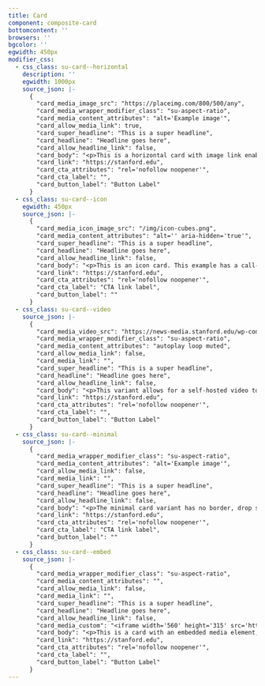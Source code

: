```yaml
---
title: Card
component: composite-card
bottomcontent: ''
browsers: ''
bgcolor: ''
egwidth: 450px
modifier_css:
  - css_class: su-card--horizontal
    description: ''
    egwidth: 1000px
    source_json: |-
      {
        "card_media_image_src": "https://placeimg.com/800/500/any",
        "card_media_wrapper_modifier_class": "su-aspect-ratio",
        "card_media_content_attributes": "alt='Example image'",
        "card_allow_media_link": true,
        "card_super_headline": "This is a super headline",
        "card_headline": "Headline goes here",
        "card_allow_headline_link": false,
        "card_body": "<p>This is a horizontal card with image link enabled. This example has a button link as the call-to-action.</p>",
        "card_link": "https://stanford.edu",
        "card_cta_attributes": "rel='nofollow noopener'",
        "card_cta_label": "",
        "card_button_label": "Button Label"
      }
  - css_class: su-card--icon
    egwidth: 450px
    source_json: |-
      {
        "card_media_icon_image_src": "/img/icon-cubes.png",
        "card_media_content_attributes": "alt='' aria-hidden='true'",
        "card_super_headline": "This is a super headline",
        "card_headline": "Headline goes here",
        "card_allow_headline_link": false,
        "card_body": "<p>This is an icon card. This example has a call-to-action link and no button. Everything is center-aligned in this variant. Also, the icon is shown for all device widths where in the other variants, the media element is hidden for the smallest device widths.</p>",
        "card_link": "https://stanford.edu",
        "card_cta_attributes": "rel='nofollow noopener'",
        "card_cta_label": "CTA link label",
        "card_button_label": ""
      }
  - css_class: su-card--video
    source_json: |-
      {
        "card_media_video_src": "https://news-media.stanford.edu/wp-content/uploads/2018/01/18153719/palau_swimmerloop_final.mp4",
        "card_media_wrapper_modifier_class": "su-aspect-ratio",
        "card_media_content_attributes": "autoplay loop muted",
        "card_allow_media_link": false,
        "card_media_link": "",
        "card_super_headline": "This is a super headline",
        "card_headline": "Headline goes here",
        "card_allow_headline_link": false,
        "card_body": "<p>This variant allows for a self-hosted video to be displayed. In this example, the video autoplays and loops, and it has a button link as the call-to-action. The example video container has the <i>.su-aspect-ratio</i> class which restricts the video's aspect ratio to the default 16:9.</p>",
        "card_link": "https://stanford.edu",
        "card_cta_attributes": "rel='nofollow noopener'",
        "card_cta_label": "",
        "card_button_label": "Button Label"
      }
  - css_class: su-card--minimal
    source_json: |-
      {
        "card_media_wrapper_modifier_class": "su-aspect-ratio",
        "card_media_content_attributes": "alt='Example image'",
        "card_allow_media_link": false,
        "card_media_link": "",
        "card_super_headline": "This is a super headline",
        "card_headline": "Headline goes here",
        "card_allow_headline_link": false,
        "card_body": "<p>The minimal card variant has no border, drop shadow or background color. This example has a call-to-action link and no link button.</p>",
        "card_link": "https://stanford.edu",
        "card_cta_attributes": "rel='nofollow noopener'",
        "card_cta_label": "CTA link label",
        "card_button_label": ""
      }
  - css_class: su-card--embed
    source_json: |-
      {
        "card_media_wrapper_modifier_class": "su-aspect-ratio",
        "card_media_content_attributes": "",
        "card_allow_media_link": false,
        "card_media_link": "",
        "card_super_headline": "This is a super headline",
        "card_headline": "Headline goes here",
        "card_allow_headline_link": false,
        "card_media_custom": "<iframe width='560' height='315' src='https://www.youtube.com/embed/tZ2GZhND7s0' title='Island Universe melds art and science at Stanfords Cantor Arts Center' frameborder='0' allowfullscreen></iframe>",
        "card_body": "<p>This is a card with an embedded media element, e.g., a YouTube or Vimeo video. This example has a button link as the call-to-action.</p>",
        "card_link": "https://stanford.edu",
        "card_cta_attributes": "rel='nofollow noopener'",
        "card_cta_label": "",
        "card_button_label": "Button Label"
      }
---
```


